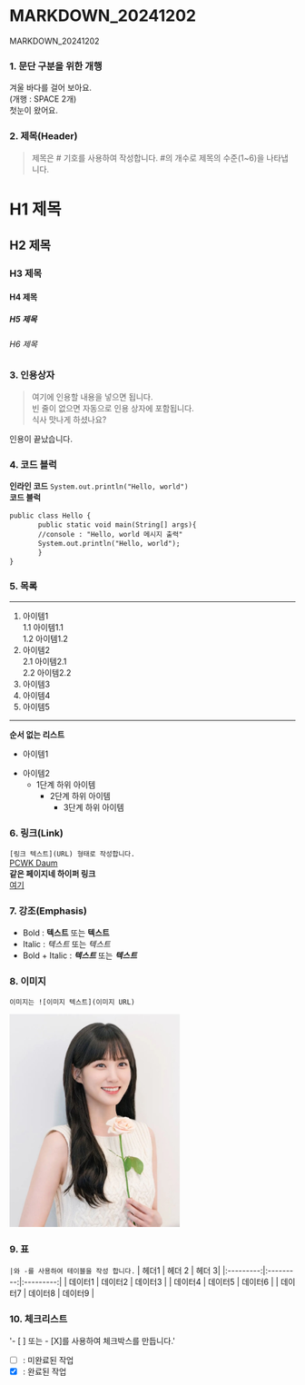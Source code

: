 # MARKDOWN_20241202
MARKDOWN_20241202

### 1. 문단 구분을 위한 개행
겨울 바다를 걸어 보아요.  
(개행 : SPACE 2개)  
첫눈이 왔어요.

### 2. 제목(Header)
>제목은 # 기호를 사용하여 작성합니다. #의 개수로 제목의 수준(1~6)을 나타냅니다.

# H1 제목
## H2 제목
### H3 제목
#### H4 제목
##### H5 제목
###### H6 제목

### 3. 인용상자
>여기에 인용할 내용을 넣으면 됩니다.  
>빈 줄이 없으면 자동으로 인용 상자에 포함됩니다.  
식사 맛나게 하셨나요?

인용이 끝났습니다.

### 4. 코드 블럭
**인라인 코드** `System.out.println("Hello, world")`  
**코드 블럭**
```
public class Hello {
       public static void main(String[] args){
       //console : "Hello, world 메시지 출력"
       System.out.println("Hello, world");
       }
}
```

### 5. 목록
---
1. 아이템1  
   1.1 아이템1.1  
   1.2 아이템1.2  
2. 아이템2  
   2.1 아이템2.1  
   2.2 아이템2.2  
3. 아이템3
4. 아이템4
5. 아이템5
***
**순서 없는 리스트**  
- 아이템1  
+ 아이템2  
   - 1단계 하위 아이템
     * 2단계 하위 아이템
       - 3단계 하위 아이템

### 6. 링크(Link)
`[링크 텍스트](URL) 형태로 작성합니다.`    
[PCWK Daum](https://cafe.daum.net/pcwk)  
**같은 페이지네 하이퍼 링크**  
[여기](#4-코드블럭)  

### 7. 강조(Emphasis)
- Bold : **텍스트** 또는 __텍스트__
- Italic : *텍스트* 또는 _텍스트_
- Bold + Italic : ***텍스트*** 또는 ___텍스트___

### 8. 이미지
`이미지는 ![이미지 텍스트](이미지 URL)`  
<!-- ![박은빈](https://github.com/ym1225/MARKDOWN_20241202/blob/main/98ffae42-3143-4ddc-8fb7-32a972a3cd15.jpg) -->
<img src="https://github.com/ym1225/MARKDOWN_20241202/blob/main/98ffae42-3143-4ddc-8fb7-32a972a3cd15.jpg" alt="park" width=300px>

### 9. 표  
`|와 -를 사용하여 테이블을 작성 합니다.`
| 헤더1 | 헤더 2 | 헤더 3|
|:---------:|:---------:|:---------:|
| 데이터1 | 데이터2 | 데이터3 |
| 데이터4 | 데이터5 | 데이터6 |
| 데이터7 | 데이터8 | 데이터9 |

### 10. 체크리스트
'- [ ] 또는 - [X]를 사용하여 체크박스를 만듭니다.'  
- [ ] : 미완료된 작업  
- [X] : 완료된 작업  
